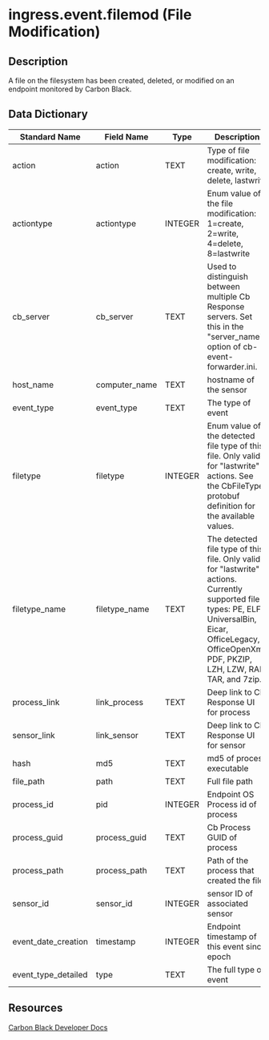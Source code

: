 # ingress.event.filemod (File Modification)

## Description
A file on the filesystem has been created, deleted, or modified on an endpoint monitored by Carbon Black.

## Data Dictionary
|Standard Name|Field Name|Type|Description|Sample Value|
|---|---|---|---|---|
|action|action|TEXT|Type of file modification: create, write, delete, lastwrite|create|
|actiontype|actiontype|INTEGER|Enum value of the file modification: 1=create, 2=write, 4=delete, 8=lastwrite|1|
|cb_server|cb_server|TEXT|Used to distinguish between multiple Cb Response servers. Set this in the "server_name" option of cb-event-forwarder.ini.|cbserver|
|host_name|computer_name|TEXT|hostname of the sensor|JASON-WIN81-VM|
|event_type|event_type|TEXT|The type of event|filemod|
|filetype|filetype|INTEGER|Enum value of the detected file type of this file. Only valid for "lastwrite" actions. See the CbFileType protobuf definition for the available values.|0|
|filetype_name|filetype_name|TEXT|The detected file type of this file. Only valid for "lastwrite" actions. Currently supported file types: PE, ELF, UniversalBin, Eicar, OfficeLegacy, OfficeOpenXml, PDF, PKZIP, LZH, LZW, RAR, TAR, and 7zip.|Unknown|
|process_link|link_process|TEXT|Deep link to Cb Response UI for process|https://cbtests/#analyze/00000001-0000-0c70-01d1-1e951aae7e2f/1|
|sensor_link|link_sensor|TEXT|Deep link to Cb Response UI for sensor|https://cbtests/#/host/1|
|hash|md5|TEXT|md5 of process executable|7A2870C2A8283B3630BF7670D0362B94|
|file_path|path|TEXT|Full file path|c:\users\admin\desktop\test.txt|
|process_id|pid|INTEGER|Endpoint OS Process id of process|3184|
|process_guid|process_guid|TEXT|Cb Process GUID of process|00000001-0000-0c70-01d1-1e951aae7e2f|
|process_path|process_path|TEXT|Path of the process that created the file|c:\windows\system32\notepad.exe|
|sensor_id|sensor_id|INTEGER|sensor ID of associated sensor|1|
|event_date_creation|timestamp|INTEGER|Endpoint timestamp of this event since epoch|1447696804|
|event_type_detailed|type|TEXT|The full type of event|ingress.event.filemod|

## Resources
[Carbon Black Developer Docs](https://developer.carbonblack.com/reference/enterprise-response/event-forwarder/event-schema/#ingress-event-filemod-file-modification)

